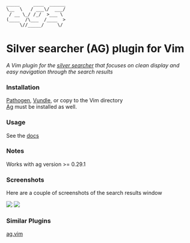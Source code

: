 ```
_____     ____  ______
\__  \   / ___\/  ___/
 / __ \_/ /_/  >___ \ 
(____  /\___  /____  >
     \//_____/     \/ 
```

# Silver searcher (AG) plugin for Vim
*A Vim plugin for the [silver searcher](https://github.com/ggreer/the_silver_searcher) that focuses on clean display and  
 easy navigation through the search results*  

### Installation   
[Pathogen](https://github.com/tpope/vim-pathogen), [Vundle](https://github.com/gmarik/vundle), or copy to the Vim directory  
[Ag](https://github.com/ggreer/the_silver_searcher) must be installed as well.  

### Usage
See the [docs](https://github.com/gabesoft/vim-ags/blob/master/doc/ags.txt)  

### Notes  
Works with ag version >= 0.29.1  

### Screenshots  
Here are a couple of screenshots of the search results window

<img src="https://github.com/gabesoft/vim-ags/raw/master/assets/screen-shot1.png" />

<img src="https://github.com/gabesoft/vim-ags/raw/master/assets/screen-shot2.png" />

### Similar Plugins
[ag.vim](https://github.com/rking/ag.vim)
